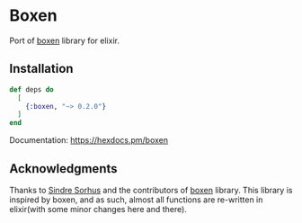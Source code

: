 # Boxen

Port of [boxen](https://github.com/sindresorhus/boxen) library for elixir.

## Installation

```elixir
def deps do
  [
    {:boxen, "~> 0.2.0"}
  ]
end
```

Documentation: https://hexdocs.pm/boxen

## Acknowledgments

Thanks to [Sindre Sorhus](https://github.com/sindresorhus) and the contributors of [boxen](https://github.com/sindresorhus/boxen) library. This library is inspired by boxen, and as such, almost all functions are re-written in elixir(with some minor changes here and there).
